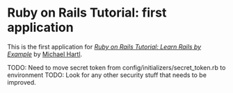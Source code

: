 # Ruby on Rails Tutorial: first application

This is the first application for
[*Ruby on Rails Tutorial: Learn Rails by Example*](http://railstutorial.org/) 
by [Michael Hartl](http://michaelhartl.com/).

TODO: Need to move secret token from config/initializers/secret_token.rb to environment
TODO: Look for any other security stuff that needs to be improved.
